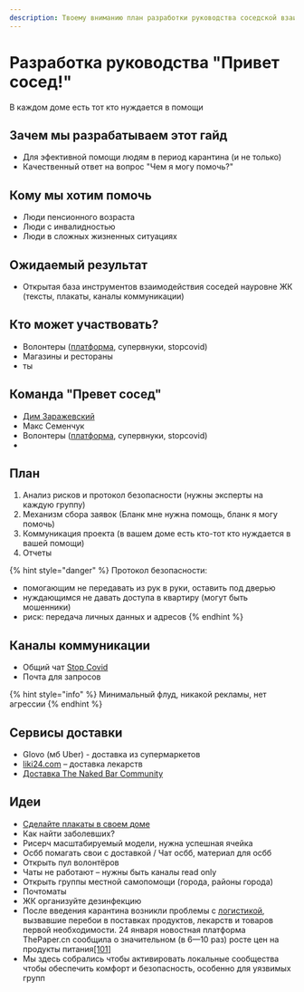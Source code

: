 ```yaml
---
description: Твоему вниманию план разработки руководства соседской взаимопомощи!
---
```


# Разработка руководства "Привет сосед!"

В каждом доме есть тот кто нуждается в помощи

## Зачем мы разрабатываем  этот гайд

* Для эфективной помощи людям в период карантина \(и не только\) 
* Качественный ответ на вопрос "Чем я могу помочь?"

## Кому мы хотим помочь

* Люди пенсионного возраста
* Люди с инвалидностью
* Люди в сложных жизненных ситуациях

## Ожидаемый результат

* Открытая база инструментов взаимодействия соседей науровне ЖК \(тексты, плакаты, каналы коммуникации\)

## Кто может участвовать?

* Волонтеры \([платформа](https://www.volonter.org/), супервнуки, stopcovid\)
* Магазины и рестораны
* ты

## Команда "Превет сосед"

* [Дим Заражевский](https://t.me/DDaydreamer) 
* Макс Семенчук
* Волонтеры \([платформа](https://www.volonter.org/), супервнуки, stopcovid\)
* 
## План

1. Анализ рисков и протокол безопасности \(нужны эксперты на каждую группу\)
2. Механизм сбора заявок \(Бланк мне нужна помощь, бланк я могу помочь\)
3. Коммуникация проекта \(в вашем доме есть кто-тот кто нуждается в вашей помощи\)
4. Отчеты

{% hint style="danger" %}
Протокол безопасности:

* помогающим не передавать из рук в руки, оставить под дверью
* нуждающимся не давать доступа в квартиру \(могут быть мошенники\)
* риск: передача личных данных и адресов
{% endhint %}

## Каналы коммуникации

* Общий чат [Stop Covid](https://t.me/stopcovidua)
* Почта для запросов

{% hint style="info" %}
Минимальный флуд, никакой рекламы, нет агрессии
{% endhint %}

## Сервисы доставки

* Glovo \(мб Uber\) - доставка из супермаркетов
* [liki24.com](https://liki24.com/) – доставка лекарств
* [Доставка The Naked Bar Community](https://docs.google.com/forms/d/e/1FAIpQLSflgozJcJly6XOgP6D72yPGzqJR8eMXGn_VxZWdX6l4mZ9PpQ/viewform)

## Идеи

* [Сделайте плакаты в своем доме](https://www.facebook.com/permalink.php?story_fbid=2828056760610979&id=100002200475958)
* Как найти заболевших?
* Рисерч масштабируемый модели, нужна успешная ячейка
* Осбб помагать свои с доставкой / Чат осбб, материал для осбб
* Открыть пул волонтёров
* Чаты не работают – нужны быть каналы read only
* Открыть группы местной самопомощи \(города, районы города\)
* Почтоматы
* ЖК организуйте дезинфекцию
* После введения карантина возникли проблемы с [логистикой](https://ru.wikipedia.org/wiki/%D0%9B%D0%BE%D0%B3%D0%B8%D1%81%D1%82%D0%B8%D0%BA%D0%B0), вызвавшие перебои в поставках продуктов, лекарств и товаров первой необходимости. 24 января новостная платформа ThePaper.cn сообщила о значительном \(в 6—10 раз\) росте цен на продукты питания[\[101\]](https://ru.wikipedia.org/wiki/%D0%9F%D0%B0%D0%BD%D0%B4%D0%B5%D0%BC%D0%B8%D1%8F_COVID-19#cite_note-112)
* Мы здесь собрались чтобы активировать локальные сообщества чтобы обеспечить комфорт и безопасность, особенно для уязвимых групп





